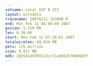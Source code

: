 ```yaml
---
setname: Local ISP B-III
layout: witsdata
tracename: 20070211-183000-0
end: Mon Feb 12 08:00:00 2007
gzsize: 5,518 MB
len: 0:30:00
start: Mon Feb 12 07:30:01 2007
totalwirelen: 69,934 MB
pkts: 135 million
size: 9,817 MB
md5: 1bb5d1407b9122cc71ad9d267088605f
---
```

